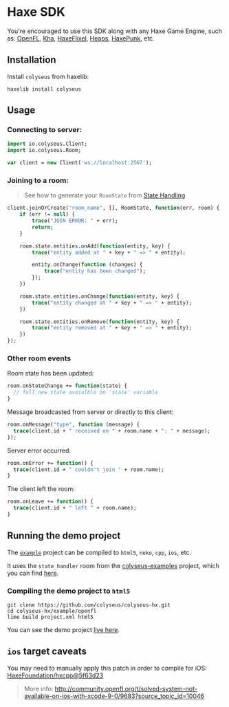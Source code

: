 # Haxe SDK

You're encouraged to use this SDK along with any Haxe Game Engine, such as: [OpenFL](https://www.openfl.org/), [Kha](http://kha.tech/), [HaxeFlixel](http://haxeflixel.com/), [Heaps](https://heaps.io/), [HaxePunk](http://haxepunk.com/), etc.

## Installation

Install `colyseus` from haxelib:

```
haxelib install colyseus
```

## Usage

### Connecting to server:

```haxe
import io.colyseus.Client;
import io.colyseus.Room;

var client = new Client('ws://localhost:2567');
```

### Joining to a room:

> See how to generate your `RoomState` from [State Handling](/state/schema/#client-side-schema-generation)

```haxe
client.joinOrCreate("room_name", [], RoomState, function(err, room) {
    if (err != null) {
        trace("JOIN ERROR: " + err);
        return;
    }

    room.state.entities.onAdd(function(entity, key) {
        trace("entity added at " + key + " => " + entity);

        entity.onChange(function (changes) {
            trace("entity has been changed");
        });
    })

    room.state.entities.onChange(function(entity, key) {
        trace("entity changed at " + key + " => " + entity);
    })

    room.state.entities.onRemove(function(entity, key) {
        trace("entity removed at " + key + " => " + entity);
    })
});
```

### Other room events

Room state has been updated:

```haxe
room.onStateChange += function(state) {
  // full new state avaialble on 'state' variable
}
```

Message broadcasted from server or directly to this client:

```haxe
room.onMessage("type", function (message) {
  trace(client.id + " received on " + room.name + ": " + message);
});
```

Server error occurred:

```haxe
room.onError += function() {
  trace(client.id + " couldn't join " + room.name);
}
```

The client left the room:

```haxe
room.onLeave += function() {
  trace(client.id + " left " + room.name);
}
```

## Running the demo project

The [`example`](https://github.com/colyseus/colyseus-hx/blob/master/example/openfl) project can be compiled to `html5`, `neko`, `cpp`, `ios`, etc.

It uses the `state_handler` room from the [colyseus-examples](https://github.com/colyseus/colyseus-examples) project, which you can find [here](https://github.com/colyseus/colyseus-examples/blob/master/rooms/02-state-handler.ts).

### Compiling the demo project to `html5`

```
git clone https://github.com/colyseus/colyseus-hx.git
cd colyseus-hx/example/openfl
lime build project.xml html5
```

You can see the demo project [live here](http://colyseus.io/colyseus-hx/).


## `ios` target caveats

You may need to manually apply this patch in order to compile for iOS: [HaxeFoundation/hxcpp@5f63d23](https://github.com/HaxeFoundation/hxcpp/commit/5f63d23768988ba2a4d4488843afab70d279a593)

> More info:
> http://community.openfl.org/t/solved-system-not-available-on-ios-with-xcode-9-0/9683?source_topic_id=10046
